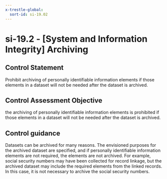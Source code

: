 ```yaml
---
x-trestle-global:
  sort-id: si-19.02
---
```


# si-19.2 - \[System and Information Integrity\] Archiving

## Control Statement

Prohibit archiving of personally identifiable information elements if those elements in a dataset will not be needed after the dataset is archived.

## Control Assessment Objective

the archiving of personally identifiable information elements is prohibited if those elements in a dataset will not be needed after the dataset is archived.

## Control guidance

Datasets can be archived for many reasons. The envisioned purposes for the archived dataset are specified, and if personally identifiable information elements are not required, the elements are not archived. For example, social security numbers may have been collected for record linkage, but the archived dataset may include the required elements from the linked records. In this case, it is not necessary to archive the social security numbers.
